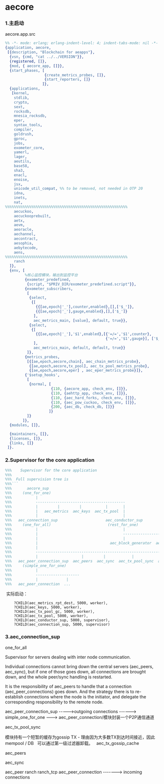 # aecore

### 1.主启动

aecore.app.src

```erlang
%% -*- mode: erlang; erlang-indent-level: 4; indent-tabs-mode: nil -*-
{application, aecore,
 [{description, "Blockchain for aeapps"},
  {vsn, {cmd, "cat ../../VERSION"}},
  {registered, []},
  {mod, { aecore_app, []}},
  {start_phases, [
                  {create_metrics_probes, []},
                  {start_reporters, []}
                 ]},
  {applications,
   [kernel,
    stdlib,
    crypto,
    sext,
    rocksdb,
    mnesia_rocksdb,
    eper,
    syntax_tools,
    compiler,
    goldrush,
    gproc,
    jobs,
    exometer_core,
    yamerl,
    lager,
    aeutils,
    base58,
    sha3,
    enacl,
    enoise,
    jsx,
    unicode_util_compat, %% to be removed, not needed in OTP 20
    idna,
    inets,
    nat,
%%%%%%%%%%%%%%%%%%%%%%%%%%%%%%%%%%%%%%%%%%%%%%%%%%%%%%%%    
    aecuckoo,
    aecuckooprebuilt,
    aetx,
    aevm,
    aeoracle,
    aechannel,
    aecontract,
    aesophia,
    aebytecode,
    aens,
%%%%%%%%%%%%%%%%%%%%%%%%%%%%%%%%%%%%%%%%%%%%%%%%%%%%%%%% 
    ranch
  ]},
  {env, [
         %核心监控模块，输出到监控平台
         {exometer_predefined,
          {script, "$PRIV_DIR/exometer_predefined.script"}},
         {exometer_subscribers,
          [
           {select,
            {[
              {{[ae,epoch|'_'],counter,enabled},[],['$_']},
              {{[ae,epoch|'_'],gauge,enabled},[],['$_']}
             ],
             aec_metrics_main, [value], default, true}},
           {select,
            {[
              {{[ae,epoch|'_'],'$1',enabled},[{'=/=','$1',counter},
                                              {'=/=','$1',gauge}], ['$_']}
             ],
             aec_metrics_main, default, default, true}}
          ]},
         {metrics_probes,
          [{[ae,epoch,aecore,chain], aec_chain_metrics_probe},
           {[ae,epoch,aecore,tx_pool], aec_tx_pool_metrics_probe},
           {[ae,epoch,aecore,eper] , aec_eper_metrics_probe}]},
         {'$setup_hooks',
          [
           {normal, [
                     {110, {aecore_app, check_env, []}},
                     {110, {aehttp_app, check_env, []}},
                     {110, {aec_hard_forks, check_env, []}},
                     {110, {aec_pow_cuckoo, check_env, []}},
                     {200, {aec_db, check_db, []}}
                    ]}
          ]}
        ]},
  {modules, []},

  {maintainers, []},
  {licenses, []},
  {links, []}
 ]}.
```

### 2.Supervisor for the core application

```erlang
%%%    Supervisor for the core application
%%%
%%%  Full supervision tree is
%%%```
%%%       aecore_sup
%%%     (one_for_one)
%%%           |
%%%           -----------------------------------------
%%%           |         |         |           |       |
%%%           |   aec_metrics  aec_keys  aec_tx_pool  |
%%%           |                                       |
%%%   aec_connection_sup                      aec_conductor_sup
%%%     (one_for_all)                          (rest_for_one)
%%%           |                                       |
%%%           |                                       ---------------------
%%%           |                                       |                   |
%%%           |                                 aec_block_generator  aec_conductor
%%%           |
%%%           -------------------------------------------------------------------
%%%           |                    |         |            |                     |
%%%   aec_peer_connection_sup  aec_peers  aec_sync  aec_tx_pool_sync  aec_connection_listener
%%%     (simple_one_for_one)
%%%           |
%%%           --------------------
%%%           |             |
%%%   aec_peer_connection  ...
```



​	实际启动：

```
	?CHILD(aec_metrics_rpt_dest, 5000, worker),
    ?CHILD(aec_keys, 5000, worker),
    ?CHILD(aec_tx_pool_gc, 5000, worker),
    ?CHILD(aec_tx_pool, 5000, worker),
    ?CHILD(aec_conductor_sup, 5000, supervisor),
    ?CHILD(aec_connection_sup, 5000, supervisor)
```

### 3.aec_connection_sup

one_for_all

Supervisor for servers dealing with inter node communication.

 Individual connections cannot bring down the central servers (aec_peers, aec_sync), but if one of those goes down, all connections are brought down, and the whole peer/sync handling is restarted.

It is the responsibility of aec_peers to handle that a connection
 (aec_peer_connections) goes down. And the strategy there is to
 re-establish connections where the node is the initiator, and delegate
 the corresponding responsibility to the remote node.





aec_peer_connection_sup   ----->outgoing connections ------>
			simple_one_for_one --->  												    aec_peer_connection/模块封装一个P2P通信通道

aec_tx_pool_sync

模块持有一个短暂的缓存为gossip TX  - 理由因为大多数TX到达时间接近，因此mempool / DB
  可以通过第一级过滤器卸载。
  
aec_tx_gossip_cache

aec_peers

aec_sync

aec_peer ranch ranch_tcp   aec_peer_connection  ------->    incoming connections